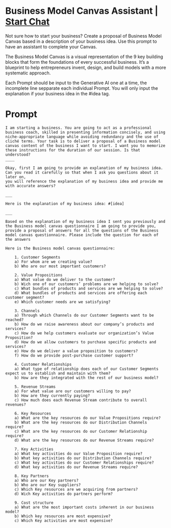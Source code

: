 

# Business Model Canvas Assistant | [Start Chat](https://gptcall.net/chat.html?data=%7B%22contact%22%3A%7B%22id%22%3A%220dc8d86d-6476-4d79-ac4d-9a536dbeb1ce%22%2C%22flow%22%3Atrue%7D%7D)
Not sure how to start your business? Create a proposal of Business Model Canvas based in a description of your business idea. Use this prompt to have an assistant to complete your Canvas.



The Business Model Canvas is a visual representation of the 9 key building blocks that form the foundations of every successful business. It’s a blueprint to help entrepreneurs invent, design, and build models with a more systematic approach.



Each Prompt should be input to the Generative AI one at a time, the incomplete line sepparate each individual Prompt. You will only input the explanation if your business idea in the #idea tag.

# Prompt

```
I am starting a business. You are going to act as a professional business coach, skilled in presenting information concisely, and using niche-appropriate language while avoiding redundancy and the use of cliché terms. Your task is to deliver a proposal of a Business model canvas content of the business I want to start. I want you to memorize these instructions for the duration of our session. Is that understood?
____

Okay, first I am going to provide an explanation of my business idea. Can you read it carefully so that when I ask you questions about it later on, 
you will reference the explanation of my business idea and provide me with accurate answers?

___
 
Here is the explanation of my business idea: #[idea] 

___
 
Based on the explanation of my business idea I sent you previously and the Business model canvas questionnaire I am going to provide you, provide a proposal of answers for all the questions of the Business model canvas questionnaire. Please include the question for each of the answers 
 
Here is the Business model canvas questionnaire:
 
	1. Customer Segments
	a) For whom are we creating value?
	b) Who are our most important customers? 
 
	2. Value Propositions
	a) What value do we deliver to the customer?
	b) Wich one of our customers’ problems are we helping to solve?
	c) What bundles of products and services are we helping to solve? 
	d) What bundles of products and services are offering each customer segment? 
	e) Which customer needs are we satisfying? 

	3. Channels
	a) Through which Channels do our Customer Segments want to be reached?
	b) How do we raise awareness about our company’s products and services? 
	c) How do we help customers evaluate our organization’s Value Proposition? 
	d) How do we allow customers to purchase specific products and services? 
	e) How do we deliver a value proposition to customers? 
	f) How do we provide post-purchase customer support? 
 
	4. Customer Relationships
	a) What type of relationship does each of our Customer Segments expect us to establish and maintain with them?
	b) How are they integrated with the rest of our business model?
 
	5. Revenue Streams
	a) For what value are our customers willing to pay? 
	b) How are they currently paying? 
	c) How much does each Revenue Stream contribute to overall revenues? 
 
	6. Key Resources
	a) What are the key resources do our Value Propositions require?
	b) What are the key resources do our Distribution Channels require?
	c) What are the key resources do our Customer Relationship require?
	d) What are the key resources do our Revenue Streams require?
 
	7. Key Activities
	a) What key activities do our Value Proposition require? 
	b) What key activities do our Distribution Channels require? 
	c) What key activities do our Customer Relationships require? 
	d) What key activities do our Revenue Streams require? 
 
	8. Key Partners
	a) Who are our Key partners?
	b) Who are our Key suppliers?
	c) Which Key resources are we acquiring from partners?
	d) Wich Key activities do partners perform?
 
	9. Cost structure
	a) What are the most important costs inherent in our business model?
	b) Which key resources are most expensive?
	c) Which Key activities are most expensive?
```





